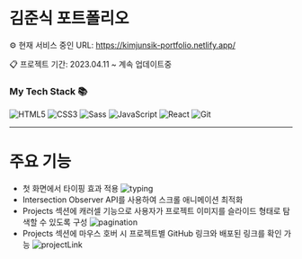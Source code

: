# 김준식 포트폴리오

⚙ 현재 서비스 중인 URL: <https://kimjunsik-portfolio.netlify.app/>

📋 프로젝트 기간: 2023.04.11 ~ 계속 업데이트중

<!--
✅ 업데이트 예정

- TypeScript 적용 -->

<h3> My Tech Stack 📚</h3>

![HTML5](https://img.shields.io/badge/-HTML5-F05032?style=for-the-badge&logo=html5&logoColor=ffffff)
![CSS3](https://img.shields.io/badge/-CSS3-007ACC?style=for-the-badge&logo=css3)
![Sass](https://img.shields.io/badge/-Sass-CC6699?style=for-the-badge)
![JavaScript](https://img.shields.io/badge/-JavaScript-%23F7DF1C?style=for-the-badge&logo=javascript&logoColor=000000&labelColor=%23F7DF1C&color=%23FFCE5A)
![React](https://img.shields.io/badge/-React-222222?style=for-the-badge&logo=react)
![Git](https://img.shields.io/badge/-Git-F05032?style=for-the-badge&logo=git&logoColor=ffffff)

<hr/>

# 주요 기능

- 첫 화면에서 타이핑 효과 적용
  <img src="/images/readme/typing.gif" title="typing" alt="typing"></img>
- Intersection Observer API를 사용하여 스크롤 애니메이션 최적화
- Projects 섹션에 캐러셀 기능으로 사용자가 프로젝트 이미지를 슬라이드 형태로 탐색할 수 있도록 구성
  <img src="/images/readme/pagination.gif" title="pagination" alt="pagination"></img>
- Projects 섹션에 마우스 호버 시 프로젝트별 GitHub 링크와 배포된 링크를 확인 가능
  <img src="/images/readme/projectLink.gif" title="projectLink" alt="projectLink"></img>
